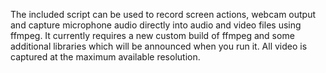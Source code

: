 The included script can be used to record screen actions, webcam output and capture microphone audio directly into audio and video files using ffmpeg. It currently requires a new custom build of ffmpeg and some additional libraries which will be announced when you run it. All video is captured at the maximum available resolution.
